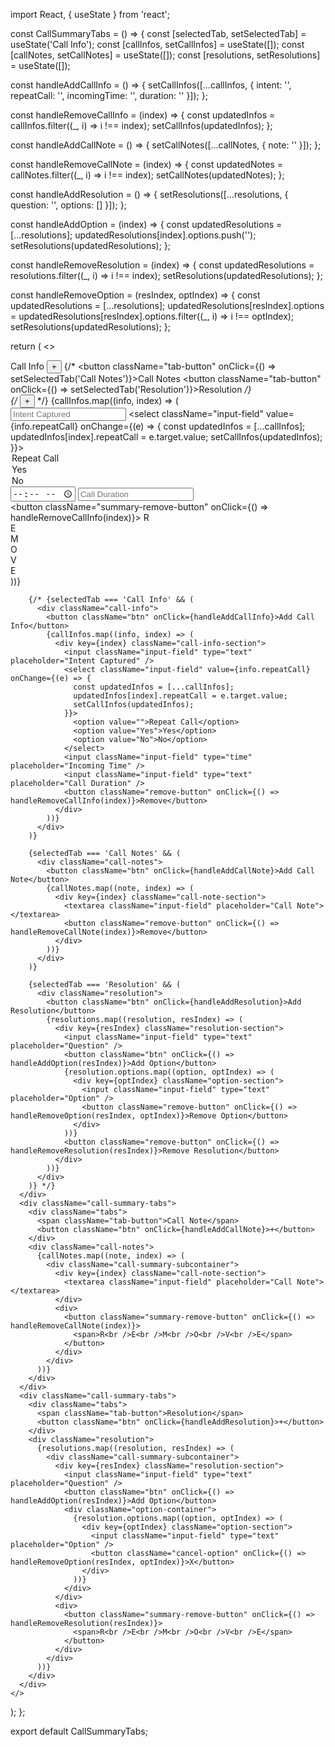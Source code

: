 import React, { useState } from 'react';

const CallSummaryTabs = () => {
  const [selectedTab, setSelectedTab] = useState('Call Info');
  const [callInfos, setCallInfos] = useState([]);
  const [callNotes, setCallNotes] = useState([]);
  const [resolutions, setResolutions] = useState([]);

  const handleAddCallInfo = () => {
    setCallInfos([...callInfos, { intent: '', repeatCall: '', incomingTime: '', duration: '' }]);
  };

  const handleRemoveCallInfo = (index) => {
    const updatedInfos = callInfos.filter((_, i) => i !== index);
    setCallInfos(updatedInfos);
  };

  const handleAddCallNote = () => {
    setCallNotes([...callNotes, { note: '' }]);
  };

  const handleRemoveCallNote = (index) => {
    const updatedNotes = callNotes.filter((_, i) => i !== index);
    setCallNotes(updatedNotes);
  };

  const handleAddResolution = () => {
    setResolutions([...resolutions, { question: '', options: [] }]);
  };

  const handleAddOption = (index) => {
    const updatedResolutions = [...resolutions];
    updatedResolutions[index].options.push('');
    setResolutions(updatedResolutions);
  };

  const handleRemoveResolution = (index) => {
    const updatedResolutions = resolutions.filter((_, i) => i !== index);
    setResolutions(updatedResolutions);
  };

  const handleRemoveOption = (resIndex, optIndex) => {
    const updatedResolutions = [...resolutions];
    updatedResolutions[resIndex].options = updatedResolutions[resIndex].options.filter((_, i) => i !== optIndex);
    setResolutions(updatedResolutions);
  };

  return (
    <>
      <div className="call-summary-tabs">
        <div className="tabs">
          <span className="tab-button">Call Info</span>
          <button className="btn" onClick={handleAddCallInfo}>+</button>
          {/* <button className="tab-button" onClick={() => setSelectedTab('Call Notes')}>Call Notes</button>
        <button className="tab-button" onClick={() => setSelectedTab('Resolution')}>Resolution</button> */}
        </div>
        <div className="call-info">
          {/* <button className="btn" onClick={handleAddCallInfo}>+</button> */}
          {callInfos.map((info, index) => (
            <div className="call-summary-subcontainer">
              <div key={index} className="call-info-section">
                <input className="input-field" type="text" placeholder="Intent Captured" />
                <select className="input-field" value={info.repeatCall} onChange={(e) => {
                  const updatedInfos = [...callInfos];
                  updatedInfos[index].repeatCall = e.target.value;
                  setCallInfos(updatedInfos);
                }}>
                  <option value="">Repeat Call</option>
                  <option value="Yes">Yes</option>
                  <option value="No">No</option>
                </select>
                <input className="input-field" type="time" placeholder="Incoming Time" />
                <input className="input-field" type="text" placeholder="Call Duration" />
              </div>
              <div>
                <button className="summary-remove-button" onClick={() => handleRemoveCallInfo(index)}>
                  <span>R<br />E<br />M<br />O<br />V<br />E</span>
                </button>
              </div>
            </div>
          ))}
        </div>

        {/* {selectedTab === 'Call Info' && (
          <div className="call-info">
            <button className="btn" onClick={handleAddCallInfo}>Add Call Info</button>
            {callInfos.map((info, index) => (
              <div key={index} className="call-info-section">
                <input className="input-field" type="text" placeholder="Intent Captured" />
                <select className="input-field" value={info.repeatCall} onChange={(e) => {
                  const updatedInfos = [...callInfos];
                  updatedInfos[index].repeatCall = e.target.value;
                  setCallInfos(updatedInfos);
                }}>
                  <option value="">Repeat Call</option>
                  <option value="Yes">Yes</option>
                  <option value="No">No</option>
                </select>
                <input className="input-field" type="time" placeholder="Incoming Time" />
                <input className="input-field" type="text" placeholder="Call Duration" />
                <button className="remove-button" onClick={() => handleRemoveCallInfo(index)}>Remove</button>
              </div>
            ))}
          </div>
        )}

        {selectedTab === 'Call Notes' && (
          <div className="call-notes">
            <button className="btn" onClick={handleAddCallNote}>Add Call Note</button>
            {callNotes.map((note, index) => (
              <div key={index} className="call-note-section">
                <textarea className="input-field" placeholder="Call Note"></textarea>
                <button className="remove-button" onClick={() => handleRemoveCallNote(index)}>Remove</button>
              </div>
            ))}
          </div>
        )}

        {selectedTab === 'Resolution' && (
          <div className="resolution">
            <button className="btn" onClick={handleAddResolution}>Add Resolution</button>
            {resolutions.map((resolution, resIndex) => (
              <div key={resIndex} className="resolution-section">
                <input className="input-field" type="text" placeholder="Question" />
                <button className="btn" onClick={() => handleAddOption(resIndex)}>Add Option</button>
                {resolution.options.map((option, optIndex) => (
                  <div key={optIndex} className="option-section">
                    <input className="input-field" type="text" placeholder="Option" />
                    <button className="remove-button" onClick={() => handleRemoveOption(resIndex, optIndex)}>Remove Option</button>
                  </div>
                ))}
                <button className="remove-button" onClick={() => handleRemoveResolution(resIndex)}>Remove Resolution</button>
              </div>
            ))}
          </div>
        )} */}
      </div>
      <div className="call-summary-tabs">
        <div className="tabs">
          <span className="tab-button">Call Note</span>
          <button className="btn" onClick={handleAddCallNote}>+</button>
        </div>
        <div className="call-notes">
          {callNotes.map((note, index) => (
            <div className="call-summary-subcontainer">
              <div key={index} className="call-note-section">
                <textarea className="input-field" placeholder="Call Note"></textarea>
              </div>
              <div>
                <button className="summary-remove-button" onClick={() => handleRemoveCallNote(index)}>
                  <span>R<br />E<br />M<br />O<br />V<br />E</span>
                </button>
              </div>
            </div>
          ))}
        </div>
      </div>
      <div className="call-summary-tabs">
        <div className="tabs">
          <span className="tab-button">Resolution</span>
          <button className="btn" onClick={handleAddResolution}>+</button>
        </div>
        <div className="resolution">
          {resolutions.map((resolution, resIndex) => (
            <div className="call-summary-subcontainer">
              <div key={resIndex} className="resolution-section">
                <input className="input-field" type="text" placeholder="Question" />
                <button className="btn" onClick={() => handleAddOption(resIndex)}>Add Option</button>
                <div className="option-container">
                  {resolution.options.map((option, optIndex) => (
                    <div key={optIndex} className="option-section">
                      <input className="input-field" type="text" placeholder="Option" />
                      <button className="cancel-option" onClick={() => handleRemoveOption(resIndex, optIndex)}>X</button>
                    </div>
                  ))}
                </div>
              </div>
              <div>
                <button className="summary-remove-button" onClick={() => handleRemoveResolution(resIndex)}>
                  <span>R<br />E<br />M<br />O<br />V<br />E</span>
                </button>
              </div>
            </div>
          ))}
        </div>
      </div>
    </>
  );
};

export default CallSummaryTabs;
